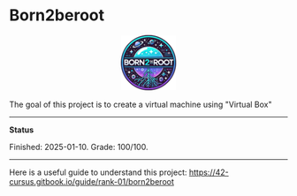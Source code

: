 # Born2beroot

<p align="center">
  <a href="https://github.com/Albertoocbs/Born2beroot">
    <img src="https://github.com/Albertoocbs/Born2beroot/blob/main/born2beroot.png" width="100"/>
  </a>
</p>

The goal of this project is to create a virtual machine using "Virtual Box"

-----

**Status**

Finished: 2025-01-10. Grade: 100/100.

-----

Here is a useful guide to understand this project: https://42-cursus.gitbook.io/guide/rank-01/born2beroot

